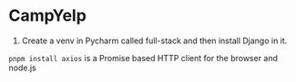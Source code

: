 # CampYelp

1. Create a venv in Pycharm called full-stack and then install Django in it.

`pnpm install axios` is a Promise based HTTP client for the browser and node.js
